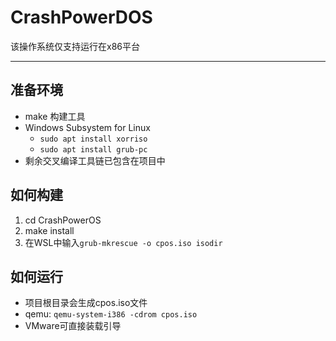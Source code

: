 # CrashPowerDOS

该操作系统仅支持运行在x86平台

---

## 准备环境

* make 构建工具
* Windows Subsystem for Linux
    * `sudo apt install xorriso`
    * `sudo apt install grub-pc`
* 剩余交叉编译工具链已包含在项目中

## 如何构建

1. cd CrashPowerOS
2. make install
3. 在WSL中输入`grub-mkrescue -o cpos.iso isodir`

## 如何运行

* 项目根目录会生成cpos.iso文件
* qemu: `qemu-system-i386 -cdrom cpos.iso`
* VMware可直接装载引导
